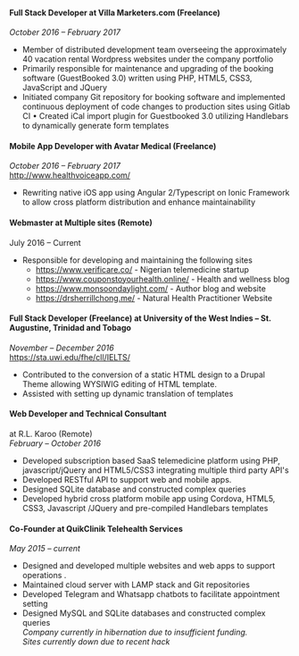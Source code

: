 #### Full Stack Developer at Villa Marketers.com (Freelance)  
*October 2016 – February 2017*  
- Member of distributed development team overseeing the
approximately 40 vacation rental Wordpress websites under
the company portfolio  
- Primarily responsible for maintenance and upgrading of the
booking software (GuestBooked 3.0) written using PHP,
HTML5, CSS3, JavaScript and JQuery
- Initiated company Git repository for booking software and
implemented continuous deployment of code changes to
production sites using Gitlab CI
• Created iCal import plugin for Guestbooked 3.0 utilizing
Handlebars to dynamically generate form templates  

#### Mobile App Developer with Avatar Medical (Freelance)   
*October 2016 – February 2017*  
http://www.healthvoiceapp.com/  
- Rewriting native iOS app using Angular 2/Typescript on Ionic
Framework to allow cross platform distribution and enhance
maintainability  


#### Webmaster at Multiple sites (Remote)  
July 2016 – Current
- Responsible for developing and maintaining the following
sites  
  - https://www.verificare.co/ - Nigerian telemedicine startup
  - https://www.couponstoyourhealth.online/ - Health and
wellness blog  
  - https://www.monsoondaylight.com/ - Author blog and
website
  - https://drsherrillchong.me/  - Natural Health Practitioner Website


#### Full Stack Developer (Freelance) at University of the West Indies – St. Augustine, Trinidad and Tobago  
*November – December 2016*  
https://sta.uwi.edu/fhe/cll/IELTS/  
-  Contributed to the conversion of a static HTML design to a
Drupal Theme allowing WYSIWIG editing of HTML template.
-  Assisted with setting up dynamic translation of templates

#### Web Developer and Technical Consultant
at R.L. Karoo (Remote)  
*February – October 2016*   
- Developed subscription based SaaS telemedicine platform
using PHP, javascript/jQuery and HTML5/CSS3 integrating
multiple third party API's  
- Developed RESTful API to support web and mobile apps.  
- Designed SQLite database and constructed complex queries  
- Developed hybrid cross platform mobile app using Cordova,
HTML5, CSS3, Javascript /JQuery and pre-compiled
Handlebars templates  

#### Co-Founder at QuikClinik Telehealth Services  
*May 2015 – current*  
-  Designed and developed multiple websites and web apps to
support operations .
- Maintained cloud server with LAMP stack and Git repositories  
- Developed Telegram and Whatsapp chatbots to facilitate
appointment setting  
- Designed MySQL and SQLite databases and constructed
complex queries  
*Company currently in hibernation due to insufficient funding.  
Sites currently down due to recent hack*
